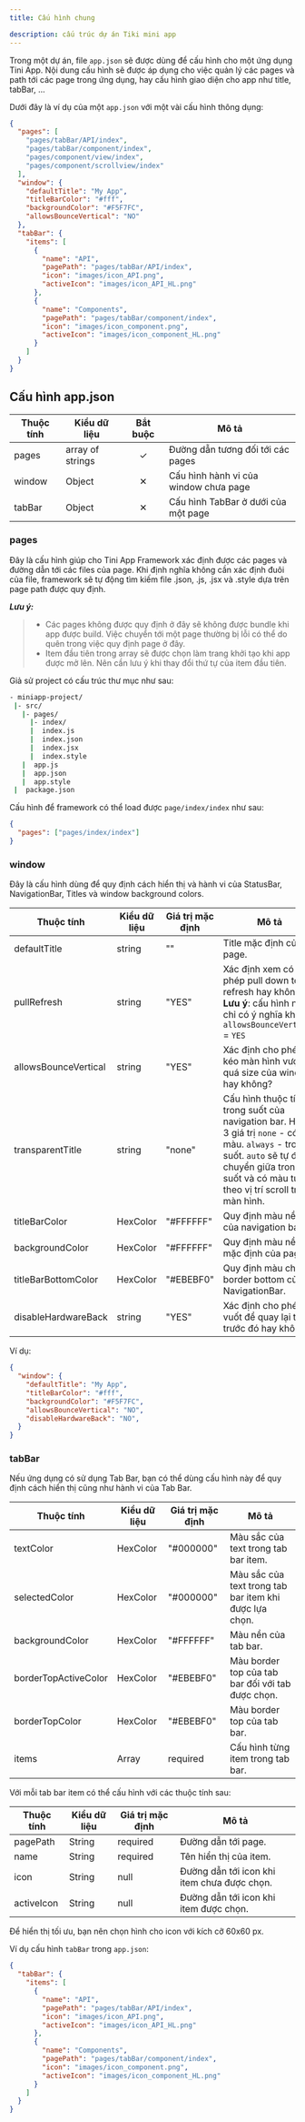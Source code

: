 ```yaml
---
title: Cấu hình chung

description: cấu trúc dự án Tiki mini app
---
```


Trong một dự án, file `app.json` sẽ được dùng để cấu hình cho một ứng dụng Tini App. Nội dung cấu hình sẽ được áp dụng cho việc quản lý các pages và path tới các page trong ứng dụng, hay cấu hình giao diện cho app như title, tabBar, ...

Dưới đây là ví dụ của một `app.json` với một vài cấu hình thông dụng:

```json
{
  "pages": [
    "pages/tabBar/API/index",
    "pages/tabBar/component/index",
    "pages/component/view/index",
    "pages/component/scrollview/index"
  ],
  "window": {
    "defaultTitle": "My App",
    "titleBarColor": "#fff",
    "backgroundColor": "#F5F7FC",
    "allowsBounceVertical": "NO"
  },
  "tabBar": {
    "items": [
      {
        "name": "API",
        "pagePath": "pages/tabBar/API/index",
        "icon": "images/icon_API.png",
        "activeIcon": "images/icon_API_HL.png"
      },
      {
        "name": "Components",
        "pagePath": "pages/tabBar/component/index",
        "icon": "images/icon_component.png",
        "activeIcon": "images/icon_component_HL.png"
      }
    ]
  }
}
```

## Cấu hình app.json

| Thuộc tính | Kiểu dữ liệu     | Bắt buộc | Mô tả                                 |
| ---------- | ---------------- | :------: | ------------------------------------- |
| pages      | array of strings |    ✓     | Đường dẫn tương đối tới các pages     |
| window     | Object           |    ✕     | Cấu hình hành vi của window chưa page |
| tabBar     | Object           |    ✕     | Cấu hình TabBar ở dưới của một page   |

### pages

Đây là cấu hình giúp cho Tini App Framework xác định được các pages và đường dẫn tới các files của page. Khi định nghĩa không cần xác định đuôi của file, framework sẽ tự động tìm kiếm file .json, .js, .jsx và .style dựa trên page path được quy định.

***Lưu ý:***

> - Các pages không được quy định ở đây sẽ không được bundle khi app được build. Việc chuyển tới một page thường bị lỗi có thể do quên trong việc quy định page ở đây.
> - Item đầu tiên trong array sẽ được chọn làm trang khởi tạo khi app được mở lên. Nên cần lưu ý khi thay đổi thứ tự của item đầu tiên.

Giả sử project có cấu trúc thư mục như sau:

```bash
- miniapp-project/
 |- src/
   |- pages/
     |- index/
     |  index.js
     |  index.json
     |  index.jsx
     |  index.style
   |  app.js
   |  app.json
   |  app.style
 |  package.json
```

Cấu hình để framework có thể load được `page/index/index` như sau:

```json
{
  "pages": ["pages/index/index"]
}
```

### window

Đây là cấu hình dùng để quy định cách hiển thị và hành vi của StatusBar, NavigationBar, Titles và window background colors.

| Thuộc tính           | Kiểu dữ liệu | Giá trị mặc định | Mô tả                                                                                                                                                                                                |
| -------------------- | ------------ | ---------------- | ---------------------------------------------------------------------------------------------------------------------------------------------------------------------------------------------------- |
| defaultTitle         | string       | ""               | Title mặc định của page.                                                                                                                                                                             |
| pullRefresh          | string       | "YES"            | Xác định xem có cho phép pull down to refresh hay không ? **Lưu ý**: cấu hình này chỉ có ý nghĩa khi `allowsBounceVertical` = `YES`                                                                  |
| allowsBounceVertical | string       | "YES"            | Xác định cho phép kéo màn hình vượt quá size của window hay không?                                                                                                                                   |
| transparentTitle     | string       | "none"           | Cấu hình thuộc tính trong suốt của navigation bar. Hỗ trợ 3 giá trị `none` - có màu. `always` - trong suốt. `auto` sẽ tự động chuyển giữa trong suốt và có màu tuỳ theo vị trí scroll trên màn hình. |
| titleBarColor        | HexColor     | "#FFFFFF"        | Quy định màu nền của navigation bar.                                                                                                                                                                 |
| backgroundColor      | HexColor     | "#FFFFFF"        | Quy định màu nền mặc định của page.                                                                                                                                                                  |
| titleBarBottomColor  | HexColor     | "#EBEBF0"        | Quy định màu cho border bottom của NavigationBar.                                                                                                                                                    |
| disableHardwareBack | string       | "YES"            | Xác định cho phép vuốt để quay lại trang trước đó hay không?  |           

Ví dụ:

```json
{
  "window": {
    "defaultTitle": "My App",
    "titleBarColor": "#fff",
    "backgroundColor": "#F5F7FC",
    "allowsBounceVertical": "NO",
    "disableHardwareBack": "NO",
  }
}
```

### tabBar

Nếu ứng dụng có sử dụng Tab Bar, bạn có thể dùng cấu hình này để quy định cách hiển thị cũng như hành vi của Tab Bar.

| Thuộc tính           | Kiểu dữ liệu | Giá trị mặc định | Mô tả                                                  |
| -------------------- | ------------ | ---------------- | ------------------------------------------------------ |
| textColor            | HexColor     | "#000000"        | Màu sắc của text trong tab bar item.                   |
| selectedColor        | HexColor     | "#000000"        | Màu sắc của text trong tab bar item khi được lựa chọn. |
| backgroundColor      | HexColor     | "#FFFFFF"        | Màu nền của tab bar.                                   |
| borderTopActiveColor | HexColor     | "#EBEBF0"        | Màu border top của tab bar đối với tab được chọn.      |
| borderTopColor       | HexColor     | "#EBEBF0"        | Màu border top của tab bar.                            |
| items                | Array        | required         | Cấu hình từng item trong tab bar.                      |

Với mỗi tab bar item có thể cấu hình với các thuộc tính sau:

| Thuộc tính | Kiểu dữ liệu | Giá trị mặc định | Mô tả                                       |
| ---------- | ------------ | ---------------- | ------------------------------------------- |
| pagePath   | String       | required         | Đường dẫn tới page.                         |
| name       | String       | required         | Tên hiển thị của item.                      |
| icon       | String       | null             | Đường dẫn tới icon khi item chưa được chọn. |
| activeIcon | String       | null             | Đường dẫn tới icon khi item được chọn.      |

Để hiển thị tối ưu, bạn nên chọn hình cho icon với kích cỡ 60x60 px.

Ví dụ cấu hình `tabBar` trong `app.json`:

```json
{
  "tabBar": {
    "items": [
      {
        "name": "API",
        "pagePath": "pages/tabBar/API/index",
        "icon": "images/icon_API.png",
        "activeIcon": "images/icon_API_HL.png"
      },
      {
        "name": "Components",
        "pagePath": "pages/tabBar/component/index",
        "icon": "images/icon_component.png",
        "activeIcon": "images/icon_component_HL.png"
      }
    ]
  }
}
```
